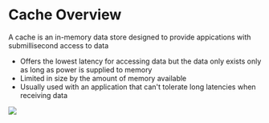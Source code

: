 # Cache Overview

A cache is an in-memory data store designed to provide appications with submillisecond access to data

* Offers the lowest latency for accessing data but the data only exists only as long as power is supplied to memory
* Limited in size by the amount of memory available
* Usually used with an application that can't tolerate long latencies when receiving data

![](https://github.com/JonmarCorpuz/SecondBrain/blob/main/Assets/Whitespace.png)
